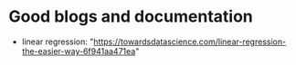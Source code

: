 # Good blogs and documentation

- linear regression: "https://towardsdatascience.com/linear-regression-the-easier-way-6f941aa471ea"
